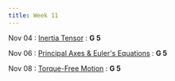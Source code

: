 ```yaml
---
title: Week 11
---
```


Nov 04
: [Inertia Tensor](#)
  : **G 5**

Nov 06
: [Principal Axes & Euler's Equations](#)
  : **G 5**

Nov 08
: [Torque-Free Motion](#)
  : **G 5**
